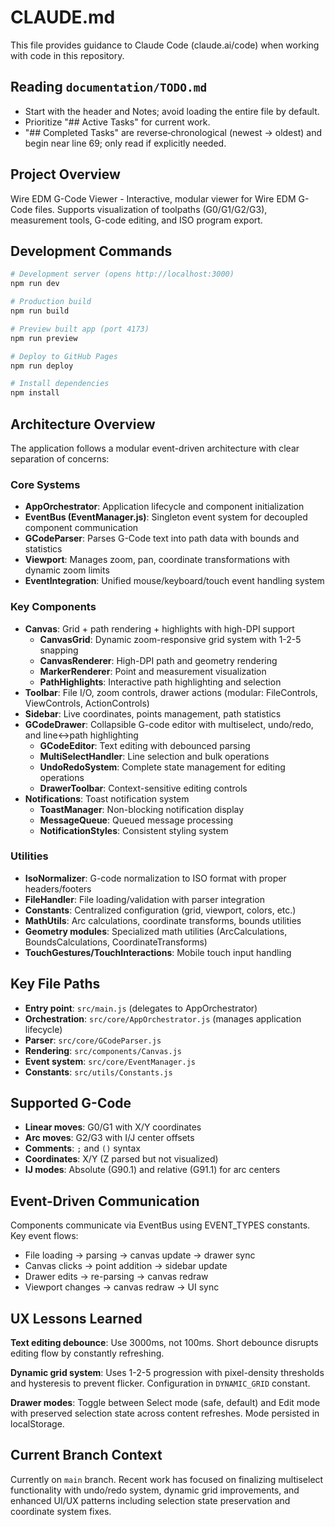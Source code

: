 # CLAUDE.md

This file provides guidance to Claude Code (claude.ai/code) when working with code in this repository.

## Reading `documentation/TODO.md`
- Start with the header and Notes; avoid loading the entire file by default.
- Prioritize "## Active Tasks" for current work.
- "## Completed Tasks" are reverse‑chronological (newest → oldest) and begin near line 69; only read if explicitly needed.

## Project Overview

Wire EDM G-Code Viewer - Interactive, modular viewer for Wire EDM G-Code files. Supports visualization of toolpaths (G0/G1/G2/G3), measurement tools, G-code editing, and ISO program export.

## Development Commands

```bash
# Development server (opens http://localhost:3000)
npm run dev

# Production build
npm run build

# Preview built app (port 4173)  
npm run preview

# Deploy to GitHub Pages
npm run deploy

# Install dependencies
npm install
```

## Architecture Overview

The application follows a modular event-driven architecture with clear separation of concerns:

### Core Systems
- **AppOrchestrator**: Application lifecycle and component initialization
- **EventBus (EventManager.js)**: Singleton event system for decoupled component communication
- **GCodeParser**: Parses G-Code text into path data with bounds and statistics
- **Viewport**: Manages zoom, pan, coordinate transformations with dynamic zoom limits
- **EventIntegration**: Unified mouse/keyboard/touch event handling system

### Key Components
- **Canvas**: Grid + path rendering + highlights with high-DPI support
  - **CanvasGrid**: Dynamic zoom-responsive grid system with 1-2-5 snapping
  - **CanvasRenderer**: High-DPI path and geometry rendering
  - **MarkerRenderer**: Point and measurement visualization
  - **PathHighlights**: Interactive path highlighting and selection
- **Toolbar**: File I/O, zoom controls, drawer actions (modular: FileControls, ViewControls, ActionControls)
- **Sidebar**: Live coordinates, points management, path statistics
- **GCodeDrawer**: Collapsible G-code editor with multiselect, undo/redo, and line↔path highlighting
  - **GCodeEditor**: Text editing with debounced parsing
  - **MultiSelectHandler**: Line selection and bulk operations
  - **UndoRedoSystem**: Complete state management for editing operations
  - **DrawerToolbar**: Context-sensitive editing controls
- **Notifications**: Toast notification system
  - **ToastManager**: Non-blocking notification display
  - **MessageQueue**: Queued message processing
  - **NotificationStyles**: Consistent styling system

### Utilities
- **IsoNormalizer**: G-code normalization to ISO format with proper headers/footers
- **FileHandler**: File loading/validation with parser integration
- **Constants**: Centralized configuration (grid, viewport, colors, etc.)
- **MathUtils**: Arc calculations, coordinate transforms, bounds utilities
- **Geometry modules**: Specialized math utilities (ArcCalculations, BoundsCalculations, CoordinateTransforms)
- **TouchGestures/TouchInteractions**: Mobile touch input handling

## Key File Paths

- **Entry point**: `src/main.js` (delegates to AppOrchestrator)
- **Orchestration**: `src/core/AppOrchestrator.js` (manages application lifecycle)
- **Parser**: `src/core/GCodeParser.js` 
- **Rendering**: `src/components/Canvas.js`
- **Event system**: `src/core/EventManager.js`
- **Constants**: `src/utils/Constants.js`

## Supported G-Code

- **Linear moves**: G0/G1 with X/Y coordinates
- **Arc moves**: G2/G3 with I/J center offsets  
- **Comments**: `;` and `()` syntax
- **Coordinates**: X/Y (Z parsed but not visualized)
- **IJ modes**: Absolute (G90.1) and relative (G91.1) for arc centers

## Event-Driven Communication

Components communicate via EventBus using EVENT_TYPES constants. Key event flows:
- File loading → parsing → canvas update → drawer sync
- Canvas clicks → point addition → sidebar update
- Drawer edits → re-parsing → canvas redraw
- Viewport changes → canvas redraw → UI sync

## UX Lessons Learned

**Text editing debounce**: Use 3000ms, not 100ms. Short debounce disrupts editing flow by constantly refreshing.

**Dynamic grid system**: Uses 1-2-5 progression with pixel-density thresholds and hysteresis to prevent flicker. Configuration in `DYNAMIC_GRID` constant.

**Drawer modes**: Toggle between Select mode (safe, default) and Edit mode with preserved selection state across content refreshes. Mode persisted in localStorage.

## Current Branch Context

Currently on `main` branch. Recent work has focused on finalizing multiselect functionality with undo/redo system, dynamic grid improvements, and enhanced UI/UX patterns including selection state preservation and coordinate system fixes.
